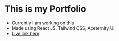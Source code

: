 # This is my Portfolio

- Currently I am working on this
- Made using React JS, Tailwind CSS, Aceternity UI
- [Live link here](https://ujjwalpaul.netlify.app)